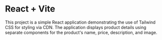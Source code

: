 # React + Vite



This project is a simple React application demonstrating the use of Tailwind CSS for styling via CDN. The application displays product details using separate components for the product's name, price, description, and image.